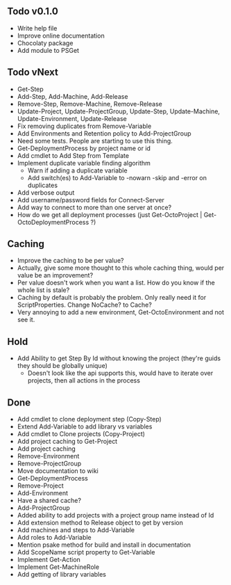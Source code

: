 Todo v0.1.0
-----------
- Write help file
- Improve online documentation
- Chocolaty package
- Add module to PSGet

Todo vNext
----------
- Get-Step
- Add-Step, Add-Machine, Add-Release
- Remove-Step, Remove-Machine, Remove-Release
- Update-Project, Update-ProjectGroup, Update-Step, Update-Machine, Update-Environment, Update-Release
- Fix removing duplicates from Remove-Variable
- Add Environments and Retention policy to Add-ProjectGroup
- Need some tests. People are starting to use this thing.
- Get-DeploymentProcess by project name or id
- Add cmdlet to Add Step from Template
- Implement duplicate variable finding algorithm
	- Warn if adding a duplicate variable
	- Add switch(es) to Add-Variable to -nowarn -skip and -error on duplicates
- Add verbose output
- Add username/password fields for Connect-Server
- Add way to connect to more than one server at once?
- How do we get all deployment processes (just Get-OctoProject | Get-OctoDeploymentProcess ?)

Caching
-------
- Improve the caching to be per value?
- Actually, give some more thought to this whole caching thing, would per value be an improvement?
- Per value doesn't work when you want a list. How do you know if the whole list is stale?
- Caching by default is probably the problem. Only really need it for ScriptProperties. Change NoCache? to Cache?
- Very annoying to add a new environment, Get-OctoEnvironment and not see it.

Hold
----
- Add Ability to get Step By Id without knowing the project (they're guids they should be globally unique)
	- Doesn't look like the api supports this, would have to iterate over projects, then all actions in the process

Done
----
- Add cmdlet to clone deployment step (Copy-Step)
- Extend Add-Variable to add library vs variables
- Add cmdlet to Clone projects (Copy-Project)
- Add project caching to Get-Project
- Add project caching
- Remove-Environment
- Remove-ProjectGroup
- Move documentation to wiki
- Get-DeploymentProcess
- Remove-Project
- Add-Environment
- Have a shared cache?
- Add-ProjectGroup
- Added ability to add projects with a project group name instead of Id
- Add extension method to Release object to get by version
- Add machines and steps to Add-Variable
- Add roles to Add-Variable
- Mention psake method for build and install in documentation
- Add ScopeName script property to Get-Variable
- Implement Get-Action
- Implement Get-MachineRole 
- Add getting of library variables
